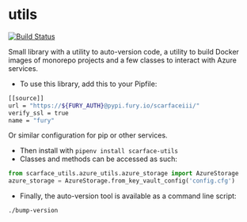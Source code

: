# utils
[![Build Status](https://travis-ci.com/ScarfaceIII/utils.svg?branch=master)](https://travis-ci.com/ScarfaceIII/utils)

Small library with a utility to auto-version code, a utility to build Docker images of monorepo projects and a few 
classes to interact with Azure services.

* To use this library, add this to your Pipfile:
```bash
[[source]]
url = "https://${FURY_AUTH}@pypi.fury.io/scarfaceiii/"
verify_ssl = true
name = "fury"
```
Or similar configuration for pip or other services.

* Then install with `pipenv install scarface-utils`
* Classes and methods can be accessed as such:
```python
from scarface_utils.azure_utils.azure_storage import AzureStorage
azure_storage = AzureStorage.from_key_vault_config('config.cfg')
```
* Finally, the auto-version tool is available as a command line script:
```bash
./bump-version
```
